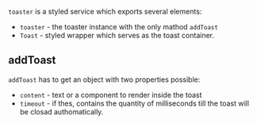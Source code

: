 `toaster` is a styled service which exports several elements:
* `toaster` - the toaster instance with the only mathod `addToast`
* `Toast` - styled wrapper which serves as the toast container.

## addToast

`addToast` has to get an object with two properties possible:
* `content` - text or a component to render inside the toast
* `timeout` - if thes, contains the quantity of milliseconds till the toast will be closad authomatically.


